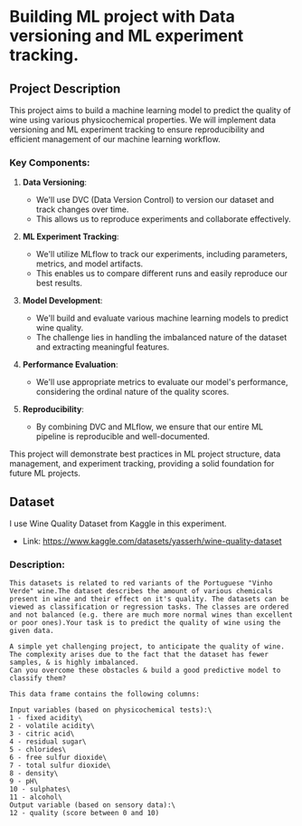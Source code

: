 # Building ML project with Data versioning and ML experiment tracking.
## Project Description

This project aims to build a machine learning model to predict the quality of wine using various physicochemical properties. We will implement data versioning and ML experiment tracking to ensure reproducibility and efficient management of our machine learning workflow.

### Key Components:

1. **Data Versioning**: 
   - We'll use DVC (Data Version Control) to version our dataset and track changes over time.
   - This allows us to reproduce experiments and collaborate effectively.

2. **ML Experiment Tracking**:
   - We'll utilize MLflow to track our experiments, including parameters, metrics, and model artifacts.
   - This enables us to compare different runs and easily reproduce our best results.

3. **Model Development**:
   - We'll build and evaluate various machine learning models to predict wine quality.
   - The challenge lies in handling the imbalanced nature of the dataset and extracting meaningful features.

4. **Performance Evaluation**:
   - We'll use appropriate metrics to evaluate our model's performance, considering the ordinal nature of the quality scores.

5. **Reproducibility**:
   - By combining DVC and MLflow, we ensure that our entire ML pipeline is reproducible and well-documented.

This project will demonstrate best practices in ML project structure, data management, and experiment tracking, providing a solid foundation for future ML projects.

## Dataset 
I use Wine Quality Dataset from Kaggle in this experiment.
- Link: https://www.kaggle.com/datasets/yasserh/wine-quality-dataset

### Description:
    This datasets is related to red variants of the Portuguese "Vinho Verde" wine.The dataset describes the amount of various chemicals present in wine and their effect on it's quality. The datasets can be viewed as classification or regression tasks. The classes are ordered and not balanced (e.g. there are much more normal wines than excellent or poor ones).Your task is to predict the quality of wine using the given data.

    A simple yet challenging project, to anticipate the quality of wine.
    The complexity arises due to the fact that the dataset has fewer samples, & is highly imbalanced.
    Can you overcome these obstacles & build a good predictive model to classify them?

    This data frame contains the following columns:

    Input variables (based on physicochemical tests):\
    1 - fixed acidity\
    2 - volatile acidity\
    3 - citric acid\
    4 - residual sugar\
    5 - chlorides\
    6 - free sulfur dioxide\
    7 - total sulfur dioxide\
    8 - density\
    9 - pH\
    10 - sulphates\
    11 - alcohol\
    Output variable (based on sensory data):\
    12 - quality (score between 0 and 10)

